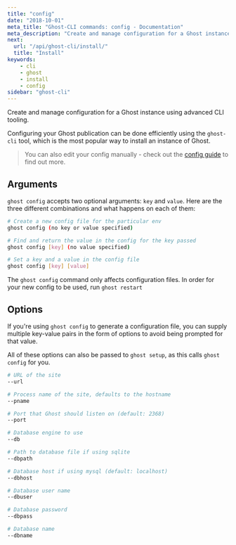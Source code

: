 ```yaml
---
title: "config"
date: "2018-10-01"
meta_title: "Ghost-CLI commands: config - Documentation"
meta_description: "Create and manage configuration for a Ghost instance using advanced CLI tooling."
next:
  url: "/api/ghost-cli/install/"
  title: "Install"
keywords:
    - cli
    - ghost
    - install
    - config
sidebar: "ghost-cli"
---
```


Create and manage configuration for a Ghost instance using advanced CLI tooling. 

Configuring your Ghost publication can be done efficiently using the `ghost-cli` tool, which is the most popular way to install an instance of Ghost. 

> You can also edit your config manually - check out the [config guide](/concepts/config/) to find out more. 


## Arguments

`ghost config` accepts two optional arguments: `key` and `value`. Here are the three different combinations and what happens on each of them:

```bash 
# Create a new config file for the particular env
ghost config (no key or value specified)

# Find and return the value in the config for the key passed
ghost config [key] (no value specified)

# Set a key and a value in the config file
ghost config [key] [value]
```

The `ghost config` command only affects configuration files. In order for your new config to be used, run `ghost restart`


## Options

If you're using `ghost config` to generate a configuration file, you can supply multiple key-value pairs in the form of options to avoid being prompted for that value.

All of these options can also be passed to `ghost setup`, as this calls `ghost config` for you.

```bash
# URL of the site
--url

# Process name of the site, defaults to the hostname
--pname

# Port that Ghost should listen on (default: 2368)
--port

# Database engine to use
--db

# Path to database file if using sqlite
--dbpath

# Database host if using mysql (default: localhost)
--dbhost

# Database user name
--dbuser

# Database password
--dbpass

# Database name
--dbname
```

